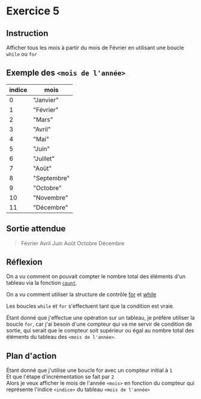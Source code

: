 # Exercice 5

## Instruction

Afficher tous les mois à partir du mois de Février en utilisant une boucle
`while` ou `for`

## Exemple des `<mois de l'année>`

| indice | mois        |
| ------ | ----------- |
| 0      | "Janvier"   |
| 1      | "Février"   |
| 2      | "Mars"      |
| 3      | "Avril"     |
| 4      | "Mai"       |
| 5      | "Juin"      |
| 6      | "Juillet"   |
| 7      | "Août"      |
| 8      | "Septembre" |
| 9      | "Octobre"   |
| 10     | "Novembre"  |
| 11     | "Décembre"  |

## Sortie attendue

> Février Avril Juin Août Octobre Décembre

## Réflexion

On a vu comment on pouvait compter le nombre total des éléments d'un tableau via
la fonction [`count`](https://www.php.net/manual/fr/function.count.php).

On a vu comment utiliser la structure de contrôle [for](https://www.php.net/manual/fr/control-structures.for.php)
et [while](https://www.php.net/manual/fr/control-structures.while.php)

Les boucles `while` et `for` s'effectuent tant que la condition est vraie.

Étant donné que j'effectue une opération sur un tableau, je préfère utiliser la
boucle `for`, car j'ai besoin d'une compteur qui va me servir de condition de
sortie, qui serait que le compteur soit supérieur ou égal au nombre total des
éléments du tableau des `<mois de l'année>`.

## Plan d'action

Étant donné que j'utilise une boucle for avec un compteur initial à `1`  
Et que l'étape d'incrémentation se fait par `2`  
Alors je veux afficher le mois de l'année `<mois>` en fonction du compteur qui représente l'indice `<indice>` du tableau `<mois de l'année>`
